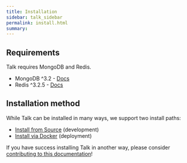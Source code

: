```yaml
---
title: Installation
sidebar: talk_sidebar
permalink: install.html
summary:
---
```


## Requirements

Talk requires MongoDB and Redis.

- MongoDB ^3.2 - [Docs](https://docs.mongodb.com/manual/installation/)
- Redis ^3.2.5 - [Docs](https://redis.io/topics/quickstart)

## Installation method

While Talk can be installed in many ways, we support two install paths:

* [Install from Source](install-source.html) (development)
* [Install via Docker](install-docker.html) (deployment)

If you have success installing Talk in another way, please consider [contributing to this documentation](faq.html#how-do-i-contribute-to-these-docs)!
